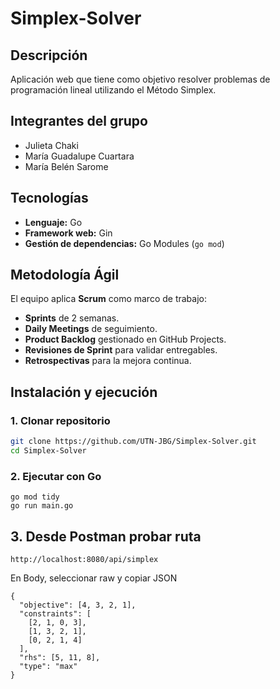 # Simplex-Solver

## Descripción
Aplicación web que tiene como objetivo resolver problemas de programación lineal utilizando el Método Simplex. 

## Integrantes del grupo 
- Julieta Chaki
- María Guadalupe Cuartara 
- María Belén Sarome

## Tecnologías
- **Lenguaje:** Go
- **Framework web:** Gin
- **Gestión de dependencias:** Go Modules (`go mod`)

## Metodología Ágil
El equipo aplica **Scrum** como marco de trabajo:
- **Sprints** de 2 semanas.
- **Daily Meetings** de seguimiento.
- **Product Backlog** gestionado en GitHub Projects.
- **Revisiones de Sprint** para validar entregables.
- **Retrospectivas** para la mejora continua.

## Instalación y ejecución

### 1. Clonar repositorio
```bash
git clone https://github.com/UTN-JBG/Simplex-Solver.git
cd Simplex-Solver
```

### 2. Ejecutar con Go
```
go mod tidy
go run main.go
```
## 3. Desde Postman probar ruta
```
http://localhost:8080/api/simplex
```
En Body, seleccionar raw y copiar JSON
```
{
  "objective": [4, 3, 2, 1],
  "constraints": [
    [2, 1, 0, 3],
    [1, 3, 2, 1],
    [0, 2, 1, 4]
  ],
  "rhs": [5, 11, 8],
  "type": "max"
}


```
